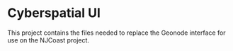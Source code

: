 # Cyberspatial UI

This project contains the files needed to replace the Geonode interface for use on the NJCoast project.
